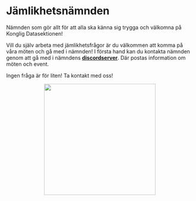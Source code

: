 # Jämlikhetsnämnden

Nämnden som gör allt för att alla ska känna sig trygga och välkomna på Konglig Datasektionen!

Vill du själv arbeta med jämlikhetsfrågor är du välkommen att komma på våra möten och gå med i nämnden! I första hand kan du kontakta nämnden genom att gå med i nämndens **[discordserver](https://discord.gg/UjpGaB6Ckh)**. Där postas information om möten och event.

Ingen fråga är för liten! Ta kontakt med oss!

<div style="text-align:center">
  <img width=300 src="https://dsekt-assets.s3.eu-west-1.amazonaws.com/namnder/jamlikhetsnamnden/logo-transparent-cerise.png">
</div>
